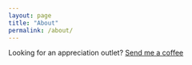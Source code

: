 ```yaml
---
layout: page
title: "About"
permalink: /about/
---
```


Looking for an appreciation outlet? [Send me a coffee](https://buy.stripe.com/dR68yY6PVbXfctaeUV)
